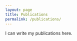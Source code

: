 ```yaml
---
layout: page
title: Publications
permalink: /publications/
---
```


I can write my publications here.